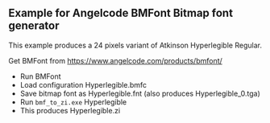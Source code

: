 ## Example for Angelcode BMFont Bitmap font generator
  
This example produces a 24 pixels variant of Atkinson Hyperlegible Regular.  
  
Get BMFont from https://www.angelcode.com/products/bmfont/  
  
- Run BMFont
- Load configuration Hyperlegible.bmfc
- Save bitmap font as Hyperlegible.fnt (also produces Hyperlegible_0.tga)
- Run ```bmf_to_zi.exe``` Hyperlegible
- This produces Hyperlegible.zi

